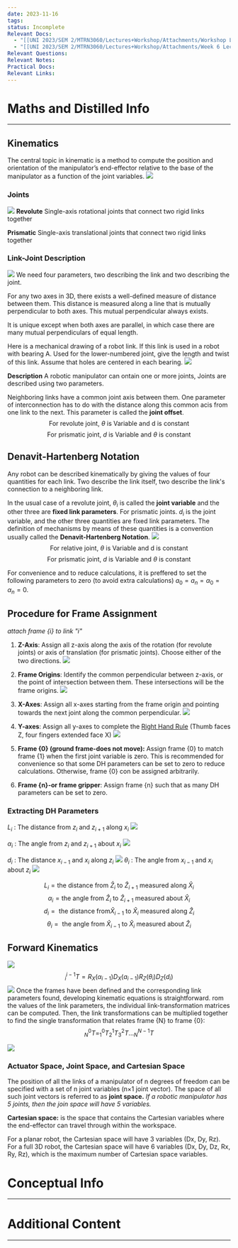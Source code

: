 ```yaml
---
date: 2023-11-16
tags: 
status: Incomplete
Relevant Docs:
  - "[[UNI 2023/SEM 2/MTRN3060/Lectures+Workshop/Attachments/Workshop Lecture week 5.pdf|Week 5]]"
  - "[[UNI 2023/SEM 2/MTRN3060/Lectures+Workshop/Attachments/Week 6 Lecture workshop class.pdf|Week 6]]"
Relevant Questions: 
Relevant Notes: 
Practical Docs: 
Relevant Links:
---
```


# Maths and Distilled Info
---

## Kinematics
The central topic in kinematic is a method to compute the position and orientation of the manipulator’s end-effector relative to the base of the manipulator as a function of the joint variables. 
![](Attachments/Pasted%20image%2020231117111439.png)
### Joints
![](Attachments/Pasted%20image%2020231117111547.png)
**Revolute**
Single-axis rotational joints that connect two rigid links together

**Prismatic**
Single-axis translational joints that connect two rigid links together

### Link-Joint Description
![](Attachments/Pasted%20image%2020231117111904.png)
We need four parameters, two describing the link and two describing the joint.

For any two axes in 3D, there exists a well-defined measure of distance between them. This distance is measured along a line that is mutually perpendicular to both axes. This mutual perpendicular always exists.

It is unique except when both axes are parallel, in which case there are many mutual perpendiculars of equal length.

Here is a mechanical drawing of a robot link. If this link is used in a robot with bearing A. Used for the lower-numbered joint, give the length and twist of this link. Assume that holes are centered in each bearing.
![](Attachments/Pasted%20image%2020231117112543.png)

**Description**
A robotic manipulator can ontain one or more joints, Joints are described using two parameters.

Neighboring links have a common joint axis between them. One parameter of interconnection has to do with the distance along this common acis from one link to the next. This parameter is called the **joint offset**.
$$\text{For revolute joint, } \theta \text{ is Variable and d is constant}$$
$$\text{For prismatic joint, } d \text{ is Variable and } \theta \text{ is constant}$$

## Denavit-Hartenberg Notation
Any robot can be described kinematically by giving the values of four quantities for each link. Two describe the link itself, two describe the link's connection to a neighboring link.

In the usual case of a revolute joint, $\theta_{i}$ is called the **joint variable** and the other three are **fixed link parameters**. For prismatic joints. $d_{i}$ is the joint variable, and the other three quantities are fixed link parameters. The definition of mechanisms by means of these quantities is a convention usually called the **Denavit-Hartenberg Notation**.
![](Attachments/Pasted%20image%2020231117113113.png)
$$\text{For relative joint, } \theta \text{ is Variable and d is constant}$$
$$\text{For prismatic joint, }d \text{ is Variable and } \theta \text{ is constant}$$

For convenience and to reduce calculations, it is preffered to set the following parameters to zero (to avoid extra calculations) $a_{0}=a_{n}=\alpha_{0}=\alpha_{n} = 0$. 


## Procedure for Frame Assignment
*attach frame {i} to link "i"*

1. **Z-Axis**: Assign all z-axis along the axis of the rotation (for revolute joints) or axis of translation (for prismatic joints). Choose either of the two directions.
![](Attachments/Pasted%20image%2020231117114536.png)

2. **Frame Origins**: Identify the common perpendicular between z-axis, or the point of intersection between them. These intersections will be the frame origins.
![](Attachments/Pasted%20image%2020231117114711.png)

3. **X-Axes**: Assign all x-axes starting from the frame origin and pointing towards the next joint along the common perpendicular.
![](Attachments/Pasted%20image%2020231117115018.png)

4. **Y-axes**: Assign all y-axes to complete the [Right Hand Rule](../../../../Distilled%20Notes/Right%20Hand%20Rule.md) (Thumb faces Z, four fingers extended face X)
![](Attachments/Pasted%20image%2020231117115456.png)

5. **Frame {0} (ground frame-does not move):** Assign frame {0} to match frame {1} when the first joint variable is zero. This is recommended for convenience so that some DH parameters can be set to zero to reduce calculations. Otherwise, frame {0} con be assigned arbitrarily.
6. **Frame {n}-or frame gripper**: Assign frame {n} such that as many DH parameters can be set to zero. 

### Extracting DH Parameters

$L_{i}$ : The distance from $z_{i}$ and $z_{i+1}$ along $x_{i}$
![](Attachments/Pasted%20image%2020231117120539.png)

$\alpha_{i}$ : The angle from $z_{i}$ and $z_{i+1}$ about $x_{i}$
![](Attachments/Pasted%20image%2020231117120628.png)

$d_{i}$ : The distance $x_{i-1}$ and $x_{i}$ along $z_{i}$
![](Attachments/Pasted%20image%2020231117120751.png)
$\theta_{i}$ : The angle from $x_{i-1}$ and $x_{i}$ about $z_{i}$
![](Attachments/Pasted%20image%2020231117120848.png)


$$L_{i} = \text{the distance from } \bar{Z}_{i} \text{ to } \hat{Z}_{i+1} \text{ measured along } \hat{X}_{i}$$
$$\alpha_{i} = \text{the angle from } \hat{Z}_{i} \text{ to } \hat{Z}_{i+1} \text{ measured about } \hat{X}_{i}$$
$$d_{i} = \text{ the distance from} \hat{X}_{i-1} \text{ to } \hat{X}_{i} \text{ measured along } \hat{ Z}_{i}$$
$$\theta_{i} = \text{ the angle from } \hat{X}_{i-1} \text{ to } \hat{X}_{i} \text{ measured about } \hat{Z}_{i}$$


## Forward Kinematics
![](Attachments/Pasted%20image%2020231117205109.png)
$$^{i-1}_{i}T = R_{X} (\alpha_{i-1})D_{X}(a_{i-1})R_{Z}(\theta_{i})D_{Z}(d_{i})$$
![](Attachments/Pasted%20image%2020231117205234.png)
Once the frames have been defined and the corresponding link parameters found, developing kinematic equations is straightforward. rom the values of the link parameters, the individual link-transformation matrices can be computed. Then, the link transformations can be multiplied together to find the single transformation that relates frame {N} to frame {0}:
$$^{0}_{N}T = ^{0}_{1}T ^{1}_{2}T ^{2}_{3}T \dots ^{N-1}_{N}T$$

![](Attachments/Pasted%20image%2020231117205617.png)

### Actuator Space, Joint Space, and Cartesian Space
The position of all the links of a manipulator of n degrees of freedom can be specified with a set of n joint variables (n×1 joint vector).
The space of all such joint vectors is referred to as **joint space.**
*If a robotic manipulator has 5 joints, then the join space will have 5 variables.*

**Cartesian space:** is the space that contains the Cartesian variables where the end-effector can travel through within the workspace. 

For a planar robot, the Cartesian space will have 3 variables (Dx, Dy, Rz). For a full 3D robot, the Cartesian space will have 6 variables (Dx, Dy, Dz, Rx, Ry, Rz), which is the maximum number of Cartesian space variables.
# Conceptual Info
---



# Additional Content
---
